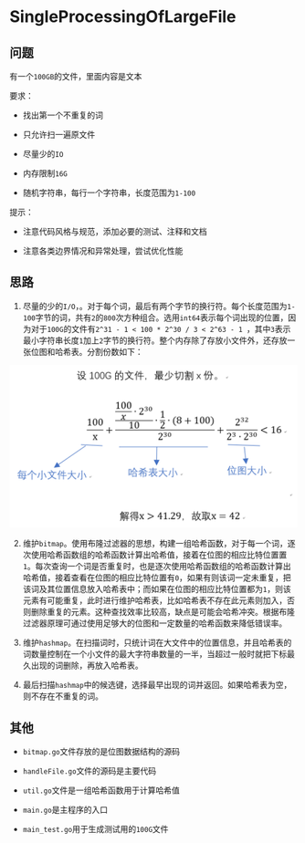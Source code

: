 # SingleProcessingOfLargeFile

## 问题

有一个`100GB`的文件，里面内容是文本

要求：

- 找出第一个不重复的词

- 只允许扫一遍原文件

- 尽量少的`IO`

- 内存限制`16G`

- 随机字符串，每行一个字符串，长度范围为`1-100`

提示：

- 注意代码风格与规范，添加必要的测试、注释和文档

- 注意各类边界情况和异常处理，尝试优化性能


## 思路

1. 尽量的少的`I/O`，。对于每个词，最后有两个字节的换行符。每个长度范围为`1-100`字节的词，共有`2`的`800`次方种组合。选用`int64`表示每个词出现的位置，因为对于`100G`的文件有`2^31 - 1 < 100 * 2^30 / 3 < 2^63 - 1 `，其中`3`表示最小字符串长度`1`加上`2`字节的换行符。整个内存除了存放小文件外，还存放一张位图和哈希表。分割份数如下：

![pic1](./picture/1.png)


2. 维护`bitmap`。使用布隆过滤器的思想，构建一组哈希函数，对于每一个词，逐次使用哈希函数组的哈希函数计算出哈希值，接着在位图的相应比特位置置`1`。每次查询一个词是否重复时，也是逐次使用哈希函数组的哈希函数计算出哈希值，接着查看在位图的相应比特位置有`0`，如果有则该词一定未重复，把该词及其位置信息放入哈希表中；而如果在位图的相应比特位置都为`1`，则该元素有可能重复，此时进行维护哈希表，比如哈希表不存在此元素则加入，否则删除重复的元素。这种查找效率比较高，缺点是可能会哈希冲突。根据布隆过滤器原理可通过使用足够大的位图和一定数量的哈希函数来降低错误率。

3. 维护`hashmap`。在扫描词时，只统计词在大文件中的位置信息，并且哈希表的词数量控制在一个小文件的最大字符串数量的一半，当超过一般时就把下标最久出现的词删除，再放入哈希表。

4. 最后扫描`hashmap`中的候选键，选择最早出现的词并返回。如果哈希表为空，则不存在不重复的词。


## 其他

- `bitmap.go`文件存放的是位图数据结构的源码

- `handleFile.go`文件的源码是主要代码

- `util.go`文件是一组哈希函数用于计算哈希值

- `main.go`是主程序的入口

- `main_test.go`用于生成测试用的`100G`文件

